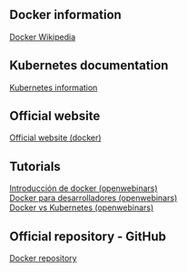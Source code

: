 ## Docker information
<a href="https://en.wikipedia.org/wiki/Docker_(software)">Docker Wikipedia</a>

## Kubernetes documentation
<a href="https://kubernetes.io/docs/concepts/overview/what-is-kubernetes/">Kubernetes information</a>

## Official website
<a href="https://www.docker.com/">Official website (docker)</a>

## Tutorials
<a href="https://www.youtube.com/watch?v=i6Wm8p87Z84">Introducción de docker (openwebinars)</a><br>
<a href="https://www.youtube.com/watch?v=VhWIuQRDabE">Docker para desarrolladores (openwebinars)</a><br>
<a href="https://www.youtube.com/watch?v=U57Ha-uRD_M">Docker vs Kubernetes (openwebinars)</a>

## Official repository - GitHub
<a href="https://github.com/docker/docker.github.io">Docker repository</a><br>
